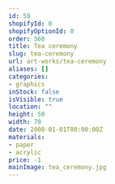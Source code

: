 ```yaml
---
id: 59
shopifyId: 0
shopifyOptionId: 0
order: 560
title: Tea ceremony
slug: tea-ceremony
url: art-works/tea-ceremony
aliases: []
categories:
- graphics
inStock: false
isVisible: true
location: ""
height: 50
width: 70
date: 2008-01-01T00:00:00Z
materials:
- paper
- acrylic
price: -1
mainImage: tea_ceremony.jpg
---
```

